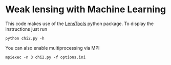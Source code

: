Weak lensing with Machine Learning
==================================

This code makes use of the [LensTools](http://www.columbia.edu/~ap3020/LensTools/html/index.html) python package. To display the instructions just run

	python chi2.py -h

You can also enable multiprocessing via MPI

	mpiexec -n 3 chi2.py -f options.ini